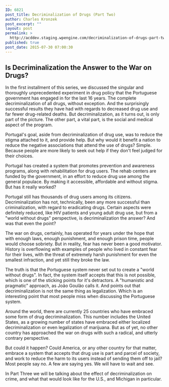 ```yaml
---
ID: 6821
post_title: Decriminalization of Drugs (Part Two)
author: Charles Kronzek
post_excerpt: ""
layout: post
permalink: >
  http://acddev.staging.wpengine.com/decriminalization-of-drugs-part-two.html
published: true
post_date: 2015-07-30 07:00:30
---
```

<h2>Is Decriminalization the Answer to the War on Drugs?</h2>
In the first installment of this series, we discussed the singular and thoroughly unprecedented experiment in drug policy that the Portuguese government has engaged in for the last 16 years. The complete decriminalization of all drugs, without exception. And the surprisingly successful results they have had with regards to decreased drug use and far fewer drug-related deaths. But decriminalization, as it turns out, is only part of the picture. The other part, a vital part, is the social and medical aspect of the program.<!--more-->

Portugal's goal, aside from decriminalization of drug use, was to reduce the stigma attached to it, and provide help. But why would it benefit a nation to reduce the negative associations that attend the use of drugs? Simple. Because people are more likely to seek out help if they don't feel judged for their choices.

Portugal has created a system that promotes prevention and awareness programs, along with rehabilitation for drug users. The rehab centers are funded by the government, in an effort to reduce drug use among the general populace. By making it accessible, affordable and without stigma. But has it really worked?

Portugal still has thousands of drug users among its citizens. Decriminalization has not, technically, been any more successful than criminalization, with regard to eradicating drugs. Certain aspects were definitely reduced, like HIV patients and young adult drug use, but from a "world without drugs" perspective, is decriminalization the answer? And was that even the point?

The war on drugs, certainly, has operated for years under the hope that with enough laws, enough punishment, and enough prison time, people would choose sobriety. But in reality, fear has never been a good motivator. History is overflowing with examples of people who lived in constant fear for their lives, with the threat of extremely harsh punishment for even the smallest infraction, and yet still they broke the law.

The truth is that the Portuguese system never set out to create a "world without drugs". In fact, the system itself accepts that this is not possible, which is one of the sticking points for it's detractors. A "humanistic and pragmatic" approach, as João Goulão calls it. And points out that decriminalization is not the same thing as legalization. Which is an interesting point that most people miss when discussing the Portuguese system.

Around the world, there are currently 25 countries who have embraced some form of drug decriminalization. This number includes the United States, as a growing number of states have embraced either localized decriminalization or even legalization of marijuana. But as of yet, no other country has approached the war on drugs with such a radical, and utterly contrary perspective.

But could it happen? Could America, or any other country for that matter, embrace a system that accepts that drug use is part and parcel of society, and work to reduce the harm to its users instead of sending them off to jail? Most people say no. A few are saying yes. We will have to wait and see.

In Part Three we will be talking about the effect of decriminalization on crime, and what that would look like for the U.S., and Michigan in particular.